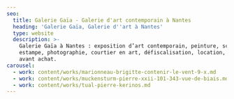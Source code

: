 ```yaml
---
seo:
  title: Galerie Gaïa - Galerie d'art contemporain à Nantes
  heading: 'Galerie Gaïa, Galerie d''art à Nantes'
  type: website
  description: >-
    Galerie Gaïa à Nantes : exposition d’art contemporain, peinture, sculpture,
    estampe, photographie, courtier en art, défiscalisation, location, prêt
    avant achat.
carousel:
  - work: content/works/marionneau-brigitte-contenir-le-vent-9-x.md
  - work: content/works/muckensturm-pierre-xxii-101-343-vue-de-biais.md
  - work: content/works/tual-pierre-kerinos.md
---
```









